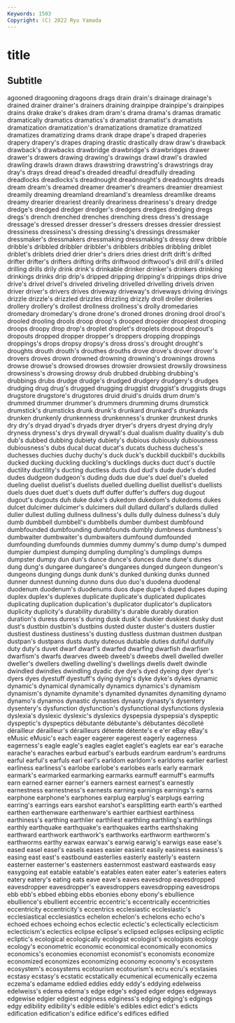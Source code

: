 ```yaml
---
Keywords: 1503
Copyright: (C) 2022 Ryu Yamada
---
```



# title

## Subtitle
agooned
dragooning dragoons drags drain drain's drainage drainage's drained drainer drainer's
drainers draining drainpipe drainpipe's drainpipes drains drake drake's drakes dram
dram's drama drama's dramas dramatic dramatically dramatics dramatics's dramatist dramatist's
dramatists dramatization dramatization's dramatizations dramatize dramatized dramatizes dramatizing drams drank
drape drape's draped draperies drapery drapery's drapes draping drastic drastically
draw draw's drawback drawback's drawbacks drawbridge drawbridge's drawbridges drawer drawer's
drawers drawing drawing's drawings drawl drawl's drawled drawling drawls drawn
draws drawstring drawstring's drawstrings dray dray's drays dread dread's dreaded
dreadful dreadfully dreading dreadlocks dreadlocks's dreadnought dreadnought's dreadnoughts dreads dream
dream's dreamed dreamer dreamer's dreamers dreamier dreamiest dreamily dreaming dreamland
dreamland's dreamless dreamlike dreams dreamy drearier dreariest drearily dreariness dreariness's
dreary dredge dredge's dredged dredger dredger's dredgers dredges dredging dregs
dregs's drench drenched drenches drenching dress dress's dressage dressage's dressed
dresser dresser's dressers dresses dressier dressiest dressiness dressiness's dressing dressing's
dressings dressmaker dressmaker's dressmakers dressmaking dressmaking's dressy drew dribble dribble's
dribbled dribbler dribbler's dribblers dribbles dribbling driblet driblet's driblets dried
drier drier's driers dries driest drift drift's drifted drifter drifter's
drifters drifting drifts driftwood driftwood's drill drill's drilled drilling drills
drily drink drink's drinkable drinker drinker's drinkers drinking drinkings drinks
drip drip's dripped dripping dripping's drippings drips drive drive's drivel
drivel's driveled driveling drivelled drivelling drivels driven driver driver's drivers
drives driveway driveway's driveways driving drivings drizzle drizzle's drizzled drizzles
drizzling drizzly droll droller drolleries drollery drollery's drollest drollness drollness's
drolly dromedaries dromedary dromedary's drone drone's droned drones droning drool
drool's drooled drooling drools droop droop's drooped droopier droopiest drooping
droops droopy drop drop's droplet droplet's droplets dropout dropout's dropouts
dropped dropper dropper's droppers dropping droppings droppings's drops dropsy dropsy's
dross dross's drought drought's droughts drouth drouth's drouthes drouths drove
drove's drover drover's drovers droves drown drowned drowning drowning's drownings
drowns drowse drowse's drowsed drowses drowsier drowsiest drowsily drowsiness drowsiness's
drowsing drowsy drub drubbed drubbing drubbing's drubbings drubs drudge drudge's
drudged drudgery drudgery's drudges drudging drug drug's drugged drugging druggist
druggist's druggists drugs drugstore drugstore's drugstores druid druid's druids drum
drum's drummed drummer drummer's drummers drumming drums drumstick drumstick's drumsticks
drunk drunk's drunkard drunkard's drunkards drunken drunkenly drunkenness drunkenness's drunker
drunkest drunks dry dry's dryad dryad's dryads dryer dryer's dryers
dryest drying dryly dryness dryness's drys drywall drywall's dual dualism
duality duality's dub dub's dubbed dubbing dubiety dubiety's dubious dubiously
dubiousness dubiousness's dubs ducal ducat ducat's ducats duchess duchess's duchesses
duchies duchy duchy's duck duck's duckbill duckbill's duckbills ducked ducking
duckling duckling's ducklings ducks duct duct's ductile ductility ductility's ducting
ductless ducts dud dud's dude dude's duded dudes dudgeon dudgeon's
duding duds due due's duel duel's dueled dueling duelist duelist's
duelists duelled duelling duellist duellist's duellists duels dues duet duet's
duets duff duffer duffer's duffers dug dugout dugout's dugouts duh
duke duke's dukedom dukedom's dukedoms dukes dulcet dulcimer dulcimer's dulcimers
dull dullard dullard's dullards dulled duller dullest dulling dullness dullness's
dulls dully dulness dulness's duly dumb dumbbell dumbbell's dumbbells dumber
dumbest dumbfound dumbfounded dumbfounding dumbfounds dumbly dumbness dumbness's dumbwaiter dumbwaiter's
dumbwaiters dumfound dumfounded dumfounding dumfounds dummies dummy dummy's dump dump's
dumped dumpier dumpiest dumping dumpling dumpling's dumplings dumps dumpster dumpy
dun dun's dunce dunce's dunces dune dune's dunes dung dung's
dungaree dungaree's dungarees dunged dungeon dungeon's dungeons dunging dungs dunk
dunk's dunked dunking dunks dunned dunner dunnest dunning dunno duns
duo duo's duodena duodenal duodenum duodenum's duodenums duos dupe dupe's
duped dupes duping duplex duplex's duplexes duplicate duplicate's duplicated duplicates
duplicating duplication duplication's duplicator duplicator's duplicators duplicity duplicity's durability durability's
durable durably duration duration's duress duress's during dusk dusk's duskier
duskiest dusky dust dust's dustbin dustbin's dustbins dusted duster duster's
dusters dustier dustiest dustiness dustiness's dusting dustless dustman dustmen dustpan
dustpan's dustpans dusts dusty duteous dutiable duties dutiful dutifully duty
duty's duvet dwarf dwarf's dwarfed dwarfing dwarfish dwarfism dwarfism's dwarfs
dwarves dweeb dweeb's dweebs dwell dwelled dweller dweller's dwellers dwelling
dwelling's dwellings dwells dwelt dwindle dwindled dwindles dwindling dyadic dye
dye's dyed dyeing dyer dyer's dyers dyes dyestuff dyestuff's dying
dying's dyke dyke's dykes dynamic dynamic's dynamical dynamically dynamics dynamics's
dynamism dynamism's dynamite dynamite's dynamited dynamites dynamiting dynamo dynamo's dynamos
dynastic dynasties dynasty dynasty's dysentery dysentery's dysfunction dysfunction's dysfunctional dysfunctions
dyslexia dyslexia's dyslexic dyslexic's dyslexics dyspepsia dyspepsia's dyspeptic dyspeptic's dyspeptics
débutante débutante's débutantes décolleté dérailleur dérailleur's dérailleurs détente détente's e
e'er eBay eBay's eMusic eMusic's each eager eagerer eagerest eagerly
eagerness eagerness's eagle eagle's eagles eaglet eaglet's eaglets ear ear's
earache earache's earaches earbud earbud's earbuds eardrum eardrum's eardrums earful
earful's earfuls earl earl's earldom earldom's earldoms earlier earliest earliness
earliness's earlobe earlobe's earlobes earls early earmark earmark's earmarked earmarking
earmarks earmuff earmuff's earmuffs earn earned earner earner's earners earnest
earnest's earnestly earnestness earnestness's earnests earning earnings earnings's earns earphone
earphone's earphones earplug earplug's earplugs earring earring's earrings ears earshot
earshot's earsplitting earth earth's earthed earthen earthenware earthenware's earthier earthiest
earthiness earthiness's earthing earthlier earthliest earthling earthling's earthlings earthly earthquake
earthquake's earthquakes earths earthshaking earthward earthwork earthwork's earthworks earthworm earthworm's
earthworms earthy earwax earwax's earwig earwig's earwigs ease ease's eased
easel easel's easels eases easier easiest easily easiness easiness's easing
east east's eastbound easterlies easterly easterly's eastern easterner easterner's easterners
easternmost eastward eastwards easy easygoing eat eatable eatable's eatables eaten
eater eater's eateries eaters eatery eatery's eating eats eave eave's
eaves eavesdrop eavesdropped eavesdropper eavesdropper's eavesdroppers eavesdropping eavesdrops ebb ebb's
ebbed ebbing ebbs ebonies ebony ebony's ebullience ebullience's ebullient eccentric
eccentric's eccentrically eccentricities eccentricity eccentricity's eccentrics ecclesiastic ecclesiastic's ecclesiastical ecclesiastics
echelon echelon's echelons echo echo's echoed echoes echoing echos eclectic
eclectic's eclectically eclecticism eclecticism's eclectics eclipse eclipse's eclipsed eclipses eclipsing
ecliptic ecliptic's ecological ecologically ecologist ecologist's ecologists ecology ecology's econometric
economic economical economically economics economics's economies economist economist's economists economize
economized economizes economizing economy economy's ecosystem ecosystem's ecosystems ecotourism ecotourism's
ecru ecru's ecstasies ecstasy ecstasy's ecstatic ecstatically ecumenical ecumenically eczema
eczema's edamame eddied eddies eddy eddy's eddying edelweiss edelweiss's edema
edema's edge edge's edged edger edges edgeways edgewise edgier edgiest
edginess edginess's edging edging's edgings edgy edibility edibility's edible edible's
edibles edict edict's edicts edification edification's edifice edifice's edifices edified
